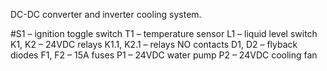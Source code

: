 DC-DC converter and inverter cooling system.

#S1 – ignition toggle switch
T1 – temperature sensor
L1 – liquid level switch
K1, K2 – 24VDC relays
K1.1, K2.1 – relays NO contacts
D1, D2 – flyback diodes
F1, F2 – 15A fuses
P1 – 24VDC water pump
P2 – 24VDC cooling fan
